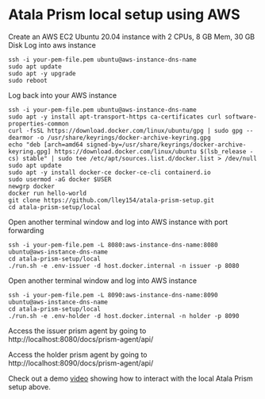 # Atala Prism local setup using AWS

Create an AWS EC2 Ubuntu 20.04 instance with 2 CPUs, 8 GB Mem, 30 GB Disk
Log into aws instance
```
ssh -i your-pem-file.pem ubuntu@aws-instance-dns-name
sudo apt update
sudo apt -y upgrade
sudo reboot
```
Log back into your AWS instance
```
ssh -i your-pem-file.pem ubuntu@aws-instance-dns-name
sudo apt -y install apt-transport-https ca-certificates curl software-properties-common
curl -fsSL https://download.docker.com/linux/ubuntu/gpg | sudo gpg --dearmor -o /usr/share/keyrings/docker-archive-keyring.gpg
echo "deb [arch=amd64 signed-by=/usr/share/keyrings/docker-archive-keyring.gpg] https://download.docker.com/linux/ubuntu $(lsb_release -cs) stable" | sudo tee /etc/apt/sources.list.d/docker.list > /dev/null
sudo apt update
sudo apt -y install docker-ce docker-ce-cli containerd.io
sudo usermod -aG docker $USER
newgrp docker 
docker run hello-world
git clone https://github.com/lley154/atala-prism-setup.git
cd atala-prism-setup/local
```
Open another terminal window and log into AWS instance with port forwarding
```
ssh -i your-pem-file.pem -L 8080:aws-instance-dns-name:8080 ubuntu@aws-instance-dns-name
cd atala-prism-setup/local
./run.sh -e .env-issuer -d host.docker.internal -n issuer -p 8080
```
Open another terminal window and log into AWS instance
```
ssh -i your-pem-file.pem -L 8090:aws-instance-dns-name:8090 ubuntu@aws-instance-dns-name
cd atala-prism-setup/local
./run.sh -e .env-holder -d host.docker.internal -n holder -p 8090
```

Access the issuer prism agent by going to http://localhost:8080/docs/prism-agent/api/

Access the holder prism agent by going to http://localhost:8090/docs/prism-agent/api/

Check out a demo [video](https://youtu.be/VsL5Q726ooc) showing how to interact with the local Atala Prism setup above. 

